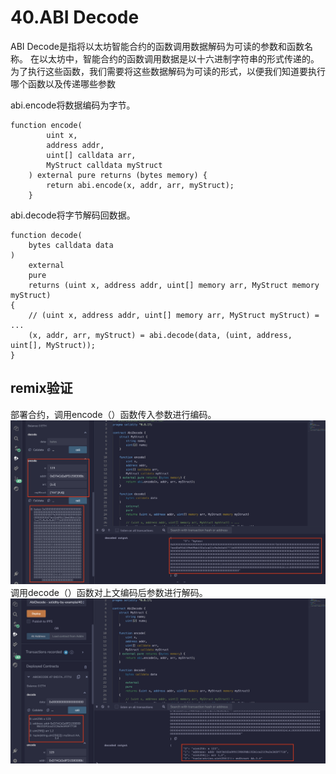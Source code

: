 # 40.ABI Decode
ABI Decode是指将以太坊智能合约的函数调用数据解码为可读的参数和函数名称。
在以太坊中，智能合约的函数调用数据是以十六进制字符串的形式传递的。
为了执行这些函数，我们需要将这些数据解码为可读的形式，以便我们知道要执行哪个函数以及传递哪些参数

abi.encode将数据编码为字节。
```solidity
function encode(
        uint x,
        address addr,
        uint[] calldata arr,
        MyStruct calldata myStruct
    ) external pure returns (bytes memory) {
        return abi.encode(x, addr, arr, myStruct);
    }
```
abi.decode将字节解码回数据。
```solidity
function decode(
    bytes calldata data
)
    external
    pure
    returns (uint x, address addr, uint[] memory arr, MyStruct memory myStruct)
{
    // (uint x, address addr, uint[] memory arr, MyStruct myStruct) = ...
    (x, addr, arr, myStruct) = abi.decode(data, (uint, address, uint[], MyStruct));
}
```
## remix验证
部署合约，调用encode（）函数传入参数进行编码。
![40-1.png](./img/40-1.png)
调用decode（）函数对上文编码后参数进行解码。
![40-2.png](./img/40-2.png)
